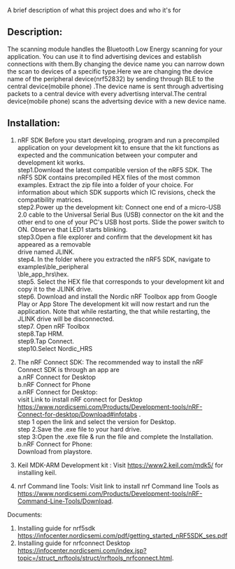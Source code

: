 A brief description of what this project does and who it's for
## Description:
The scanning module handles the Bluetooth Low Energy scanning for your application. You can use it to find advertising devices and establish connections with them.By changing the device name you can narrow down the scan to devices of a specific type.Here we are changing the device name of the peripheral device(nrf52832) by sending through BLE to the central device(mobile phone) .The device name is sent through advertising packets to a central device with every advertisng interval.The central device(mobile phone) scans the advertsing device with a new device name.
## Installation:
1. nRF SDK
Before you start developing, program and run a precompiled application on your development kit to ensure that the kit functions as expected and the communication between your computer and development kit works.  
step1.Download the latest compatible version of the nRF5 SDK. The nRF5 SDK contains precompiled HEX files of the most common examples. Extract the zip file into a folder of your choice. For information about which SDK supports which IC revisions, check the compatibility matrices.   
step2.Power up the development kit:
Connect one end of a micro-USB 2.0 cable to the Universal Serial Bus (USB) connector on the kit and the other end to one of your PC's USB host ports. 
Slide the power switch to ON. 
Observe that LED1 starts blinking.   
step3.Open a file explorer and confirm that the development kit has appeared as a removable  
drive named JLINK.  
step4.  In the folder where you extracted the nRF5 SDK, navigate to examples\ble_peripheral       
          \ble_app_hrs\hex.   
          step5. Select the HEX file that corresponds to your development kit and copy it to the JLINK drive.         
step6. Download and install the Nordic nRF Toolbox app from Google Play or App Store
       The development kit will now restart and run the application. Note that while restarting, the 
        that while restarting, the JLINK drive will be disconnected.  
        step7. Open nRF Toolbox                 
step8.Tap HRM.  
step9.Tap Connect.  
step10.Select Nordic_HRS
2. The nRF Connect SDK:
The recommended way to install the nRF Connect SDK is through an app are  
          a.nRF Connect for Desktop  
          b.nRF Connect for Phone  
          a.nRF Connect for Desktop:  
          visit  Link to  install nRF connect for Desktop https://www.nordicsemi.com/Products/Development-tools/nRF-Connect-for-desktop/Download#infotabs .  
    step 1 open the link and select the version for Desktop.  
    step 2.Save the .exe file to your hard drive.   
    step 3:Open the .exe file & run the file and complete the Installation.  
    b.nRF Connect for Phone:  
    Download from playstore.
3. Keil MDK-ARM Development kit :
   Visit https://www2.keil.com/mdk5/ for installing keil.

4. nrf Command line Tools:
   Visit  link to  install  nrf Command line Tools as  https://www.nordicsemi.com/Products/Development-tools/nRF-Command-Line-Tools/Download.

Documents:
1. Installing guide for nrf5sdk https://infocenter.nordicsemi.com/pdf/getting_started_nRF5SDK_ses.pdf
2. Installing guide for nrfconnect Desktop https://infocenter.nordicsemi.com/index.jsp?topic=/struct_nrftools/struct/nrftools_nrfconnect.html.
